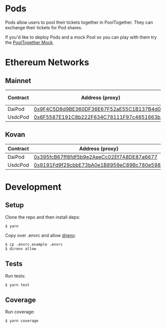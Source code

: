 # Pods

Pods allow users to pool their tickets together in PoolTogether.  They can exchange their tickets for Pod shares.

If you'd like to deploy Pods and a mock Pool so you can play with them try the [PoolTogether Mock](https://github.com/pooltogether/pooltogether-contracts-mock).

# Ethereum Networks

## Mainnet

| Contract      | Address (proxy)   | Address (implementation) | Code Version |
| -------       | --------          | ----------- | ----------- |
| DaiPod    | [0x9F4C5D8d9BE360DF36E67F52aE55C1B137B4d0C4](https://etherscan.io/address/0x9F4C5D8d9BE360DF36E67F52aE55C1B137B4d0C4) | [0x23AA976A4413aC655a237Ff01083D62B0C4971e4](https://etherscan.io/address/0x23AA976A4413aC655a237Ff01083D62B0C4971e4) | v0.3.2 |
| UsdcPod    | [0x6F5587E191C8b222F634C78111F97c4851663ba4](https://etherscan.io/address/0x6F5587E191C8b222F634C78111F97c4851663ba4) | [0xec6DAc8357245808608aACF97346762468e550A3](https://etherscan.io/address/0xec6DAc8357245808608aACF97346762468e550A3) | v0.3.2 |

## Kovan

| Contract      | Address (proxy)   | Address (implementation) |
| -------       | --------          | ----------- |
| DaiPod    | [0x395fcB67ff8fdf5b9e2AeeCc02Ef7A8DE87a6677](https://kovan.etherscan.io/address/0x395fcB67ff8fdf5b9e2AeeCc02Ef7A8DE87a6677) | [0x3fe4bf988948888F52a548d179140F6Aee01ABaA](https://kovan.etherscan.io/address/0x3fe4bf988948888F52a548d179140F6Aee01ABaA) |
| UsdcPod    | [0x9191Fd9f29cbbE73bA0e1B8959eC89Bc780e598b](https://kovan.etherscan.io/address/0x9191Fd9f29cbbE73bA0e1B8959eC89Bc780e598b) | [0xa2dA6860897aAB3b90384d150c9655a6356d0832](https://kovan.etherscan.io/address/0xa2dA6860897aAB3b90384d150c9655a6356d0832) |

# Development

## Setup

Clone the repo and then install deps:

```
$ yarn
```

Copy over .envrc and allow [direnv](https://direnv.net/):

```
$ cp .envrc.example .envrc
$ direnv allow
```

## Tests

Run tests:

```
$ yarn test
```

## Coverage 

Run coverage:

```
$ yarn coverage
```
